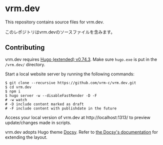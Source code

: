 # vrm.dev

This repository contains source files for vrm.dev.

このレポジトリはvrm.devのソースファイルを含みます。

## Contributing

vrm.dev requires [Hugo (extended) v0.74.3](https://github.com/gohugoio/hugo/releases/tag/v0.74.3).
Make sure `hugo.exe` is put in the `/vrm.dev/` directory.

Start a local website server by running the following commands:

```console
$ git clone --recursive https://github.com/vrm-c/vrm.dev.git
$ cd vrm.dev
$ npm i
$ hugo server -w --disableFastRender -D -F
# -w watch
# -D include content marked as draft
# -F include content with publishdate in the future
```

Access your local version of vrm.dev at http://localhost:1313/ to preview update/changes made in scripts.

vrm.dev adopts Hugo theme [Docsy](https://github.com/google/docsy). Refer to [the Docsy's documentation](https://www.docsy.dev/docs/adding-content/lookandfeel/) for extending the layout.
